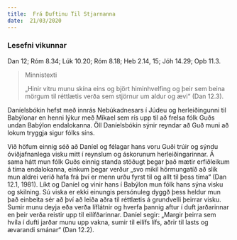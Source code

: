 ```yaml
---
title:  Frá Duftinu Til Stjarnanna
date:  21/03/2020
---
```


### Lesefni vikunnar
Dan 12; Róm 8.34; Lúk 10.20; Róm 8.18; Heb 2.14, 15; Jóh 14.29; Opb 11.3.

> <p>Minnistexti</p>
> „Hinir vitru munu skína eins og björt himinhvelfing og þeir sem beina mörgum til réttlætis verða sem stjörnur um aldur og ævi“ (Dan 12.3).

Daníelsbókin hefst með innrás Nebúkadnesars í Júdeu og herleiðingunni til Babýlonar en henni lýkur með Míkael sem rís upp til að frelsa fólk Guðs undan Babýlon endalokanna. Öll Daníelsbókin sýnir reyndar að Guð muni að lokum tryggja sigur fólks síns.

Við höfum einnig séð að Daníel og félagar hans voru Guði trúir og sýndu óviðjafnanlega visku mitt í reynslum og áskorunum herleiðingarinnar. Á sama hátt mun fólk Guðs einnig standa stöðugt þegar það mætir erfiðleikum á tíma endalokanna, einkum þegar verður „svo mikil hörmungatíð að slík mun aldrei verið hafa frá því er menn urðu fyrst til og allt til þess tíma“ (Dan 12.1, 1981). Líkt og Daníel og vinir hans í Babýlon mun fólk hans sýna visku og skilning. Sú viska er ekki einungis persónuleg dyggð þess heldur mun það einbeita sér að því að leiða aðra til réttlætis á grundvelli þeirrar visku. Sumir munu deyja eða verða líflátnir og hverfa þannig aftur í duft jarðarinnar en þeir verða reistir upp til eilífðarinnar. Daníel segir: „Margir þeirra sem hvíla í dufti jarðar munu upp vakna, sumir til eilífs lífs, aðrir til lasts og ævarandi smánar“ (Dan 12.2).